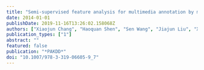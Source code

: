 ```yaml
---
title: "Semi-supervised feature analysis for multimedia annotation by mining label correlation"
date: 2014-01-01
publishDate: 2019-11-16T13:26:02.158068Z
authors: ["Xiaojun Chang", "Haoquan Shen", "Sen Wang", "Jiajun Liu", "Xue Li"]
publication_types: ["1"]
abstract: ""
featured: false
publication: "*PAKDD*"
doi: "10.1007/978-3-319-06605-9_7"
---
```


